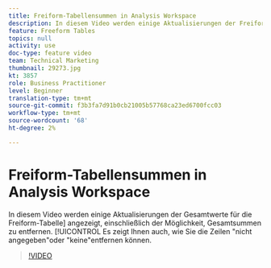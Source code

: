 ```yaml
---
title: Freiform-Tabellensummen in Analysis Workspace
description: In diesem Video werden einige Aktualisierungen der Freiform-Tabellen-Summen angezeigt, einschließlich der Möglichkeit, Gesamtsummen zu entfernen.
feature: Freeform Tables
topics: null
activity: use
doc-type: feature video
team: Technical Marketing
thumbnail: 29273.jpg
kt: 3857
role: Business Practitioner
level: Beginner
translation-type: tm+mt
source-git-commit: f3b3fa7d91b0cb21005b57768ca23ed6700fcc03
workflow-type: tm+mt
source-wordcount: '68'
ht-degree: 2%

---
```



# Freiform-Tabellensummen in Analysis Workspace

In diesem Video werden einige Aktualisierungen der Gesamtwerte für die Freiform-Tabelle] angezeigt, einschließlich der Möglichkeit, Gesamtsummen zu entfernen. [!UICONTROL  Es zeigt Ihnen auch, wie Sie die Zeilen &quot;nicht angegeben&quot;oder &quot;keine&quot;entfernen können.

>[!VIDEO](https://video.tv.adobe.com/v/29273/?quality=12)

